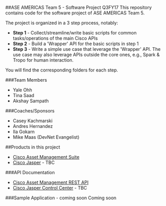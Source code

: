##ASE AMERICAS Team 5 - Software Project Q3FY17
This repository contains code for the software project of ASE AMERICAS Team 5.

The project is organized in a 3 step process, notably:
* **Step 1** - Collect/streamline/write basic scripts for common tasks/operations of the main Cisco APIs
* **Step 2** - Build a 'Wrapper' API for the basic scripts in step 1
* **Step 3** - Write a simple use case that leverage the 'Wrapper' API. The use case may also leverage APIs outside the core ones, e.g., Spark & Tropo for human interaction.

You will find the corresponding folders for each step.



###Team Members
* Yale Ohh
* Tina Saad
* Akshay Sampath



###Coaches/Sponsors
* Casey Kachmarski
* Andres Hernandez
* Ila Gokarn
* Mike Maas (DevNet Evangelist)


##Products in this project
* [Cisco Asset Management Suite](http://www.cisco.com/c/en/us/products/switches/asset-management-suite/index.html)
* [Cisco Jasper](https://www.jasper.com/) - TBC



###API Documentation
* [Cisco Asset Management REST API](https://cem-update.cisco.com/download/files/5.2.0/docs/CEM_REST_API_Reference_Guide/index.html#)
* [Cisco Jasper Control Center](https://www.jasper.com/get-started/operator-partner-finder) - TBC



###Sample Application - coming soon
Coming soon
